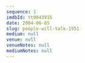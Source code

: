 ```yaml
---
sequence: 1
imdbId: tt0043915
date: 2004-06-05
slug: people-will-talk-1951
medium: null
venue: null
venueNotes: null
mediumNotes: null
---
```



